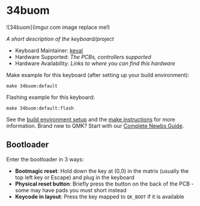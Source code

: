 # 34buom

![34buom](imgur.com image replace me!)

*A short description of the keyboard/project*

* Keyboard Maintainer: [keval](https://github.com/kevaladar)
* Hardware Supported: *The PCBs, controllers supported*
* Hardware Availability: *Links to where you can find this hardware*

Make example for this keyboard (after setting up your build environment):

    make 34buom:default

Flashing example for this keyboard:

    make 34buom:default:flash

See the [build environment setup](https://docs.qmk.fm/#/getting_started_build_tools) and the [make instructions](https://docs.qmk.fm/#/getting_started_make_guide) for more information. Brand new to QMK? Start with our [Complete Newbs Guide](https://docs.qmk.fm/#/newbs).

## Bootloader

Enter the bootloader in 3 ways:

* **Bootmagic reset**: Hold down the key at (0,0) in the matrix (usually the top left key or Escape) and plug in the keyboard
* **Physical reset button**: Briefly press the button on the back of the PCB - some may have pads you must short instead
* **Keycode in layout**: Press the key mapped to `QK_BOOT` if it is available
